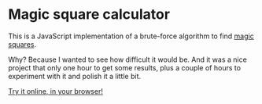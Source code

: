 Magic square calculator
=======================

This is a JavaScript implementation of a brute-force algorithm to find [magic squares][w].

Why? Because I wanted to see how difficult it would be. And it was a nice project that only one hour to get some results, plus a couple of hours to experiment with it and polish it a little bit.

[Try it online, in your browser!][link]

[w]: https://en.wikipedia.org/wiki/Magic_square
[link]: http://denilsonsa.github.io/magic-square/index.html

